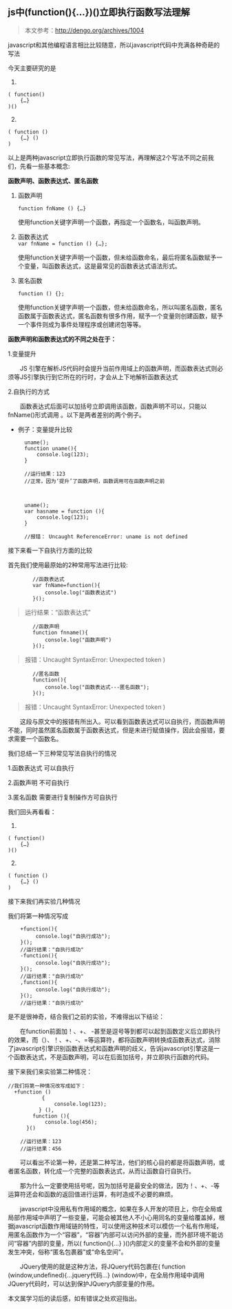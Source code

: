 ## js中(function(){…})()立即执行函数写法理解


>本文参考：http://dengo.org/archives/1004 

javascript和其他编程语言相比比较随意，所以javascript代码中充满各种奇葩的写法


今天主要研究的是  

1.

    ( function()
    	{…} 
    )()

2.

    ( function ()
    	{…} () 
    )

以上是两种javascript立即执行函数的常见写法，再理解这2个写法不同之前我们，先看一些基本概念:

**函数声明、函数表达式、匿名函数**

1. 函数声明

    `function fnName () {…} `

	使用function关键字声明一个函数，再指定一个函数名，叫函数声明。

2. 函数表达式  
    `var fnName = function () {…}; `

	使用function关键字声明一个函数，但未给函数命名，最后将匿名函数赋予一个变量，叫函数表达式，这是最常见的函数表达式语法形式。

3. 匿名函数

    `function () {};`

	使用function关键字声明一个函数，但未给函数命名，所以叫匿名函数，匿名函数属于函数表达式，匿名函数有很多作用，赋予一个变量则创建函数，赋予一个事件则成为事件处理程序或创建闭包等等。

**函数声明和函数表达式的不同之处在于：**

1.变量提升
		
　　JS 引擎在解析JS代码时会提升当前作用域上的函数声明，而函数表达式则必须等JS引擎执行到它所在的行时，才会从上下地解析函数表达式


2.自执行的方式

　　函数表达式后面可以加括号立即调用该函数，函数声明不可以，只能以fnName()形式调用 。以下是两者差别的两个例子。

- 例子：变量提升比较

        uname();
        function uname(){
            console.log(123);
        }
			
		//运行结果：123
		//正常，因为‘提升’了函数声明，函数调用可在函数声明之前



        uname();
        var hasname = function (){
            console.log(123);
        }

		//报错： Uncaught ReferenceError: uname is not defined


接下来看一下自执行方面的比较

首先我们使用最原始的2种常用写法进行比较:

			
			//函数表达式
            var fnName=function(){
            	console.log("函数表达式")
        	}();

>运行结果：“函数表达式”
			
			//函数声明
     		function fnname(){
    			console.log("函数声明")
    		}();

>报错：Uncaught SyntaxError: Unexpected token )
			
			//匿名函数
    		function(){
    			console.log("函数表达式---匿名函数");
    		}();
			
>报错：Uncaught SyntaxError: Unexpected token )


　　这段与原文中的报错有所出入。可以看到函数表达式可以自执行，而函数声明不能，同时虽然匿名函数属于函数表达式，但是未进行赋值操作，因此会报错，要求需要一个函数名。



我们总结一下三种常见写法自执行的情况

1.函数表达式 可以自执行

2.函数声明 不可自执行

3.匿名函数  需要进行复制操作方可自执行



我们回头再看看：

1.

    ( function()
    	{…} 
    )()

2.

    ( function ()
    	{…} () 
    )


接下来我们再实验几种情况


我们将第一种情况写成
	
		+function(){
	         console.log("自执行成功");
	    }();
		//运行结果："自执行成功"
		-function(){
	         console.log("自执行成功");
	    }();
		//运行结果："自执行成功"
		,function(){
	         console.log("自执行成功");
	    }();
		//运行结果："自执行成功"


是不是很神奇，结合我们之前的实验，不难得出以下结论：

　　在function前面加！、+、 -甚至是逗号等到都可以起到函数定义后立即执行的效果，而（）、！、+、-、=等运算符，都将函数声明转换成函数表达式，消除了javascript引擎识别函数表达式和函数声明的歧义，告诉javascript引擎这是一个函数表达式，不是函数声明，可以在后面加括号，并立即执行函数的代码。


接下来我们来实验第二种情况：
	  
	//我们将第一种情况改写成如下：	
      +function ()
               {
                   console.log(123);
              } (),
            function (){
                console.log(456);
          }()

		//运行结果：123
		//运行结果：456
  	



　　可以看出不论第一种，还是第二种写法，他们的核心目的都是将函数声明，或者匿名函数，转化成一个完整的函数表达式，从而让函数自行自执行。




　　那为什么一定要使用括号呢，因为加括号是最安全的做法，因为！、+、-等运算符还会和函数的返回值进行运算，有时造成不必要的麻烦。

　　javascript中没用私有作用域的概念，如果在多人开发的项目上，你在全局或局部作用域中声明了一些变量，可能会被其他人不小心用同名的变量给覆盖掉，根据javascript函数作用域链的特性，可以使用这种技术可以模仿一个私有作用域，用匿名函数作为一个“容器”，“容器”内部可以访问外部的变量，而外部环境不能访问“容器”内部的变量，所以( function(){…} )()内部定义的变量不会和外部的变量发生冲突，俗称“匿名包裹器”或“命名空间”。

　　JQuery使用的就是这种方法，将JQuery代码包裹在( function (window,undefined){…jquery代码…} (window)中，在全局作用域中调用JQuery代码时，可以达到保护JQuery内部变量的作用。

本文属学习后的读后感，如有错误之处欢迎指出。